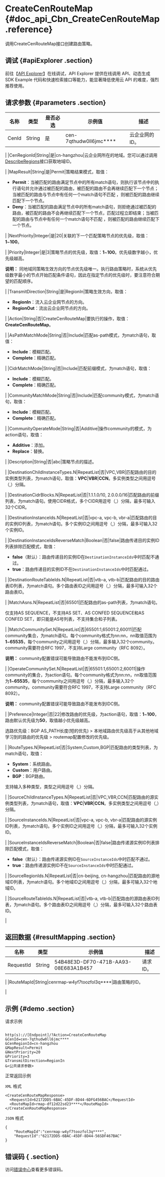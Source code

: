 # CreateCenRouteMap {#doc_api_Cbn_CreateCenRouteMap .reference}

调用CreateCenRouteMap接口创建路由策略。

## 调试 {#apiExplorer .section}

前往【[API Explorer](https://api.aliyun.com/#product=Cbn&api=CreateCenRouteMap)】在线调试，API Explorer 提供在线调用 API、动态生成 SDK Example 代码和快速检索接口等能力，能显著降低使用云 API 的难度，强烈推荐使用。

## 请求参数 {#parameters .section}

|名称|类型|是否必选|示例值|描述|
|--|--|----|---|--|
|CenId|String|是|cen-7qthudw0ll6jmc\*\*\*\*|云企业网的ID。

 |
|CenRegionId|String|是|cn-hangzhou|云企业网所在的地域。您可以通过调用[DescribeRegions](~~36063~~)接口获取地域ID。

 |
|MapResult|String|是|Permit|策略结果模式，取值：

 -   **Permit**：当被匹配的路由满足节点中的所有match语句，则执行该节点中的执行语句并允许通过被匹配的路由，被匹配的路由不会再继续匹配下一个节点；当被匹配的路由与节点中有任何一个match语句不匹配 ，则被匹配的路由继续匹配下一个节点。
-   **Deny**：当被匹配的路由满足节点中的所有match语句，则拒绝通过被匹配的路由，被匹配的路由不会再继续匹配下一个节点，匹配过程立即结束；当被匹配的路由与节点中有任何一个match语句不匹配 ，则被匹配的路由继续匹配下一个节点。

 |
|NextPriority|Integer|是|20|关联的下一个匹配策略节点的优先级，取值：**1**~**100**。

 |
|Priority|Integer|是|3|策略节点的优先级，取值：**1**~**100**。优先级数字越小，优先级越高。

 **说明：** 同地域同策略生效方向的节点优先级唯一。执行路由策略时，系统从优先级数字最小的节点开始匹配条件语句，因此在指定节点的优先级时，要注意符合期望的匹配顺序。

 |
|TransmitDirection|String|是|RegionIn|策略生效方向，取值：

 -   **RegionIn**：流入云企业网节点的方向。
-   **RegionOut**：流出云企业网节点的方向。

 |
|Action|String|否|CreateCenRouteMap|要执行的操作，取值：**CreateCenRouteMap**。

 |
|AsPathMatchMode|String|否|Include|匹配as-path模式，为match语句，取值：

 -   **Include**：模糊匹配。
-   **Complete**：精确匹配。

 |
|CidrMatchMode|String|否|Include|匹配前缀模式，为match语句，取值：

 -   **Include**：模糊匹配。
-   **Complete**：精确匹配。

 |
|CommunityMatchMode|String|否|Include|匹配community模式，为match语句，取值：

 -   **Include**：模糊匹配。
-   **Complete**：精确匹配。

 |
|CommunityOperateMode|String|否|Additive|操作community的模式，为action语句，取值：

 -   **Additive**：添加。
-   **Replace**：替换。

 |
|Description|String|否|abc|策略节点的描述。

 |
|DestinationChildInstanceTypes.N|RepeatList|否|VPC,VBR|匹配路由的目的实例类型列表，为match语句，取值：**VPC**|**VBR**|**CCN**。多实例类型之间用逗号（,）分隔。

 |
|DestinationCidrBlocks.N|RepeatList|否|1.1.1.0/10, 2.0.0.0/16|匹配路由的前缀列表，为match语句。使用CIDR格式，多个CIDR用逗号（,）分隔，最多可输入32个CIDR。

 |
|DestinationInstanceIds.N|RepeatList|否|vpc-a, vpc-b, vbr-a|匹配路由的目的实例ID列表，为match语句。多个实例ID之间用逗号（,）分隔，最多可输入32个实例ID。

 |
|DestinationInstanceIdsReverseMatch|Boolean|否|false|路由传递目的实例ID列表排除匹配模式，取值：

 -   **false**（默认）：路由传递目的实例ID在`DestinationInstanceIds`中时匹配不通过。
-   **true**：路由传递目的实例ID不在`DestinationInstanceIds`中时匹配通过。

 |
|DestinationRouteTableIds.N|RepeatList|否|vtb-a, vtb-b|匹配路由的目的路由表ID列表，为match语句。多个路由表ID之间用逗号（,）分隔，最多可输入32个路由表ID。

 |
|MatchAsns.N|RepeatList|否|65501|匹配路由的as-path列表，为match语句。

 仅支持AS SEQUENCE，不支持AS SET、AS CONFED SEQUENCE和AS CONFED SET，即只能是AS号列表，不支持集合和子列表。

 |
|MatchCommunitySet.N|RepeatList|否|65501:1,65001:2,60011|匹配community集合，为match语句。每个community格式为nn:nn，nn取值范围为**1**~**65535**，每个community之间用逗号（,）分隔，最多输入32个community。community需要符合RFC 1997，不支持Large community（RFC 8092）。

 **说明：** community配置错误可能导致路由不能发布到IDC侧。

 |
|OperateCommunitySet.N|RepeatList|否|65501:1,65001:2,60011|操作community的集合，为action语句。每个community格式为nn:nn，nn取值范围为**1**~**65535**，每个community之间用逗号（,）分隔，最多输入32个community。community需要符合RFC 1997，不支持Large community（RFC 8092）。

 **说明：** community配置错误可能导致路由不能发布到IDC侧。

 |
|Preference|Integer|否|22|修改路由的优先级，为action语句，取值：**1**~**100**，路由默认优先级为**50**，取值越小优先级越高。

 选路优先级：BGP AS\_PATH长度\(短的优先\) \> 本地域路由优先级高于从其他地域学习到的路由的优先级 \> routemap配置修改的优先级。

 |
|RouteTypes.N|RepeatList|否|System,Custom,BGP|匹配路由的类型列表，为match语句，取值：

 -   **System**：系统路由。
-   **Custom**：用户路由。
-   **BGP**：BGP路由。

 支持输入多种类型，类型之间用逗号（,）分隔。

 |
|SourceChildInstanceTypes.N|RepeatList|否|VPC,VBR,CCN|匹配路由的源实例类型列表，为match语句，取值：**VPC**|**VBR**|**CCN**。多实例类型之间用逗号（,）分隔。

 |
|SourceInstanceIds.N|RepeatList|否|vpc-a, vpc-b, vbr-a|匹配路由的源实例ID列表，为match语句。多个实例ID之间用逗号（,）分隔，最多可输入32个实例ID。

 |
|SourceInstanceIdsReverseMatch|Boolean|否|false|路由传递源实例ID列表排除匹配模式，取值：

 -   **false**（默认）：路由传递源实例ID在`SourceInstanceIds`中时匹配不通过。
-   **true**：路由传递源实例ID不在`SourceInstanceIds`中时匹配通过。

 |
|SourceRegionIds.N|RepeatList|否|cn-beijing, cn-hangzhou|匹配路由的源地域ID列表，为match语句。多个地域ID之间用逗号（,）分隔，最多可输入32个地域ID。

 |
|SourceRouteTableIds.N|RepeatList|否|vtb-a, vtb-b|匹配路由的源路由表ID列表，为match语句。多个路由表ID之间用逗号（,）分隔，最多可输入32个路由表ID。

 |

## 返回数据 {#resultMapping .section}

|名称|类型|示例值|描述|
|--|--|---|--|
|RequestId|String|54B48E3D-DF70-471B-AA93-08E683A1B457|请求ID。

 |
|RouteMapId|String|cenrmap-w4yf7toozfol3q\*\*\*\*|路由策略的ID。

 |

## 示例 {#demo .section}

请求示例

``` {#request_demo}

http(s)://[Endpoint]/?Action=CreateCenRouteMap
&CenId=cen-7qthudw0ll6jmc****
&CenRegionId=cn-hangzhou
&MapResult=Permit
&NextPriority=20
&Priority=3
&TransmitDirection=RegionIn
&<公共请求参数>

```

正常返回示例

`XML` 格式

``` {#xml_return_success_demo}
<CreateCenRouteMapResponse>
  <RequestId>62172DD5-6BAC-45DF-8D44-6DFG456BAC</RequestId>
  <RouteMapId>rmap-df12d22sd23****</RouteMapId>
</CreateCenRouteMapResponse>

```

`JSON` 格式

``` {#json_return_success_demo}
{
	"RouteMapId":"cenrmap-w4yf7toozfol3q****",
	"RequestId":"62172DD5-6BAC-45DF-8D44-56SDF467BAC"
}
```

## 错误码 { .section}

访问[错误中心](https://error-center.aliyun.com/status/product/Cbn)查看更多错误码。

